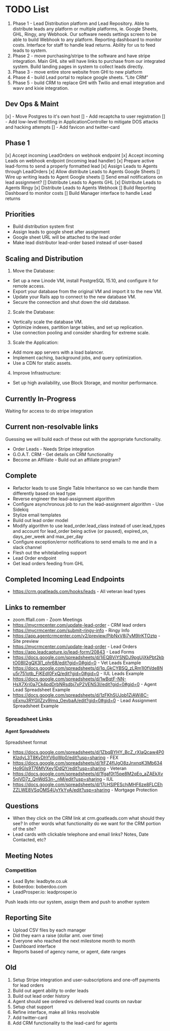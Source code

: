 # TODO List

1. Phase 1 - Lead Distribution platform and Lead Repository. Able to distribute leads any platform or multiple platforms, ie. Google Sheets, GHL, Ringy, any Webhook. Our software needs settings screen to be able to build Webhook to any platform. Reporting dashboard to monitor costs. Interface for staff to handle lead returns. Ability for us to feed leads to system.
2. Phase 2 - move purchasing/stripe to the software and have stripe integration. Main GHL site will have links to purchase from our integrated system. Build landing pages in system to collect leads directly.
3. Phase 3 - move entire store website from GHl to new platform
4. Phase 4 - build Lead portal to replace google sheets. “Lite CRM”
5. Phase 5 - build CRM to replace GHl with Twilio and email integration and wavv and kixie integration.

## Dev Ops & Maint

[x] - Move Postgres to it's own host
[] - Add recaptcha to user registration
[] - Add low-level throttling in ApplicationController to mitigate DOS attacks and hacking attempts
[] - Add favicon and twitter-card

## Phase 1

[x] Accept incoming LeadOrders on webhook endpoint
[x] Accept incoming Leads on webhook endpoint (incoming lead handler)
[x] Prepare active lead-forms to send a properly formatted lead
[x] Assign Leads to Agents through LeadOrders
[x] Allow distribute Leads to Agents Google Sheets
[] Wire up writing leads to Agent Google sheets
[] Send email notifications on lead assignment?
[] Distribute Leads to Agents GHL
[x] Distribute Leads to Agents Ringy
[x] Distribute Leads to Agents Webhook
[] Build Reporting Dashboard to monitor costs
[] Build Manager interface to handle Lead returns


## Priorities

* Build distribution system first
* Assign leads to google sheet after assignment
* Google sheet URL will be attached to the lead order
* Make lead distributor lead-order based instead of user-based

## Scaling and Distribution

1. Move the Database:

* Set up a new Linode VM, install PostgreSQL 15.10, and configure it for remote access.
* Export your database from the original VM and import it to the new VM.
* Update your Rails app to connect to the new database VM.
* Secure the connection and shut down the old database.

2. Scale the Database:

* Vertically scale the database VM.
* Optimize indexes, partition large tables, and set up replication.
* Use connection pooling and consider sharding for extreme scale.

3. Scale the Application:

* Add more app servers with a load balancer.
* Implement caching, background jobs, and query optimization.
* Use a CDN for static assets.

4. Improve Infrastructure:

* Set up high availability, use Block Storage, and monitor performance.



## Currently In-Progress

Waiting for access to do stripe integration

## Current non-resolvable links

Guessing we will build each of these out with the appropriate functionality.

* Order Leads - Needs Stripe integration
* G.O.A.T. CRM - Get details on CRM functionality
* Become an Affiliate - Build out an affiliate program?

## Complete

* Refactor leads to use Single Table Inheritance so we can handle them differently based on lead type
* Reverse engineer the lead-assignment algorithm
* Configure asynchronous job to run the lead-assignment algorithm - Use Sidekiq
* Stylize email templates
* Build out lead order model
* Modify algorithm to use lead_order.lead_class instead of user.lead_types and account for lead_order being active (or paused), expired_on, days_per_week and max_per_day
* Configure exception/error notifications to send emails to me and in a slack channel
* Flesh out the whitelabeling support
* Lead Order endpoint
* Get lead orders feeding from GHL

## Completed Incoming Lead Endpoints

* https://crm.goatleads.com/hooks/leads - All veteran lead types

## Links to remember

* zoom.fflall.com - Zoom Meetings
* https://mycrmcenter.com/update-lead-order - CRM lead orders
* https://mycrmcenter.com/submit-ringy-info - Ringy Info
* https://app.agentcrmcenter.com/v2/preview/PibNxV8i7yM9IrKTOztp - Site preview
* https://mycrmcenter.com/update-lead-order - Lead Orders
* https://app.leadcapture.io/lead-form/20843 - Lead Forms
* https://docs.google.com/spreadsheets/d/1iEQBViYSNDJ9pgUjXkPbt2kbtO08II2gQX3l1_ohr68/edit?gid=0#gid=0 - Vet Leads Example
* https://docs.google.com/spreadsheets/d/1q_GkCYBSQ_zLRm1I0fVde8Nu5r751otb_FjKEdI0FxQ/edit?gid=0#gid=0 - IUL Leads Example
* https://docs.google.com/spreadsheets/d/1wBqtF-NN-HsX7Xri0a7Ck4pdDrbNRsdbj7xP2VENS3I/edit?gid=0#gid=0 - Agent Lead Spreadsheet Example
* https://docs.google.com/spreadsheets/d/1zFKhSUJpb1ZiAWi8C-oExnu3RYGIIZzv9lmq_OevbaA/edit?gid=0#gid=0 - Lead Assignment Spreadsheet Example

### Spreadsheet Links

#### Agent Spreadsheets

Spreadsheet format

* https://docs.google.com/spreadsheets/d/1ZbqBYHY_BcZ_rXIaQcaw4P0KlzdyL3T8KvDhYV6qWp0/edit?usp=sharing - FEX
* https://docs.google.com/spreadsheets/d/1tFZ4fIJgO8zJnxnqK3Mb634Ho9Gls9T76MVXey1DdQY/edit?usp=sharing - Veteran
* https://docs.google.com/spreadsheets/d/1fgaf0t15pe8M2qEo_aZAEkXv5nlVD7z_QnWdS3n-_nM/edit?usp=sharing - IUL
* https://docs.google.com/spreadsheets/d/17cHSlPESchjMHF6ze8FLCEhZZLWE8VSqOMS4UyYkYyA/edit?usp=sharing - Mortgage Protection

## Questions

* When they click on the CRM link at crm.goatleads.com what should they see? In other words what functionality do we want for the CRM portion of the site?
*   Lead cards with clickable telephone and email links? Notes, Date Contacted, etc?

## Meeting Notes

### Competition

* Lead Byte: leadbyte.co.uk
* Boberdoo: boberdoo.com
* LeadProsper.io: leadprosper.io

Push leads into our system, assign them and push to another system

## Reporting Site

* Upload CSV files by each manager
* Did they earn a raise (dollar amt. over time)
* Everyone who reached the next milestone month to month
* Dashboard interface
* Reports based of agency name, or agent, date ranges

## Old

1. Setup Stripe integration and user-subscriptions and one-off payments for lead orders
2. Build out agent ability to order leads
3. Build out lead order history
4. Agent should see ordered vs delivered lead counts on navbar
5. Setup chat support
6. Refine interface, make all links resolvable
7. Add twitter-card
8. Add CRM functionality to the lead-card for agents

